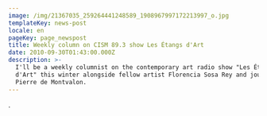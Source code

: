 ```yaml
---
image: /img/21367035_259264441248589_1908967997172213997_o.jpg
templateKey: news-post
locale: en
pageKey: page_newspost
title: Weekly column on CISM 89.3 show Les Étangs d'Art
date: 2010-09-30T01:43:00.000Z
description: >-
  I'll be a weekly columnist on the contemporary art radio show "Les Étangs
  d'Art" this winter alongside fellow artist Florencia Sosa Rey and journalist
  Pierre de Montvalon.
---
```

.
